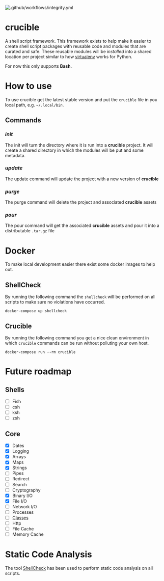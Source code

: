![.github/workflows/integrity.yml](https://github.com/StealthyCoder/crucible/workflows/.github/workflows/integrity.yml/badge.svg?branch=develop)

# crucible
A shell script framework. This framework exists to help make it easier to create shell script packages with reusable code and modules that are curated and safe. These reusable modules will be _installed_ into a shared location per project similar to how [virtualenv](https://virtualenv.pypa.io/) works for Python. 

For now this only supports **Bash**. 

# How to use

To use crucible get the latest stable version and put the `crucible` file in you local path, e.g. `~/.local/bin`.

## Commands

### _init_

The init will turn the directory where it is run into a **crucible** project. It will create a shared directory in which the modules will be put and some metadata. 

### _update_

The update command will update the project with a new version of **crucible**

### _purge_

The purge command will delete the project and associated **crucible** assets

### _pour_

The pour command will get the associated **crucible** assets and pour it into a distributable `.tar.gz` file

# Docker

To make local development easier there exist some docker images to help out.

## ShellCheck

By running the following command the `shellcheck` will be performed on all scripts to make sure no violations have occurred. 

`docker-compose up shellcheck`

## Crucible

By running the following command you get a nice clean environment in which `crucible` commands can be run without polluting your own host.

`docker-compose run --rm crucible`

# Future roadmap

## Shells

- [ ] Fish
- [ ] csh
- [ ] ksh
- [ ] zsh

## Core

- [X] Dates
- [X] Logging
- [X] Arrays
- [X] Maps
- [x] Strings
- [ ] Pipes
- [ ] Redirect
- [ ] Search
- [ ] Cryptography
- [x] Binary I/O
- [x] File I/O
- [ ] Network I/O
- [ ] Processes
- [ ] [Classes](https://stealthycoder.writeas.com/crucible-the-future)
- [ ] Http
- [ ] File Cache
- [ ] Memory Cache

# Static Code Analysis

The tool [ShellCheck](https://github.com/koalaman/shellcheck) has been used to perform static code analysis on all scripts. 
